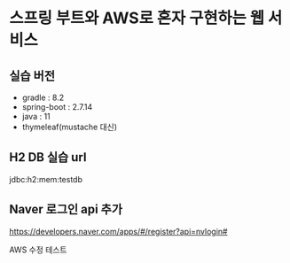# 스프링 부트와 AWS로 혼자 구현하는 웹 서비스

## 실습 버전
- gradle : 8.2
- spring-boot : 2.7.14
- java : 11
- thymeleaf(mustache 대신)


## H2 DB 실습 url
jdbc:h2:mem:testdb


## Naver 로그인 api 추가
https://developers.naver.com/apps/#/register?api=nvlogin#

AWS 수정 테스트


